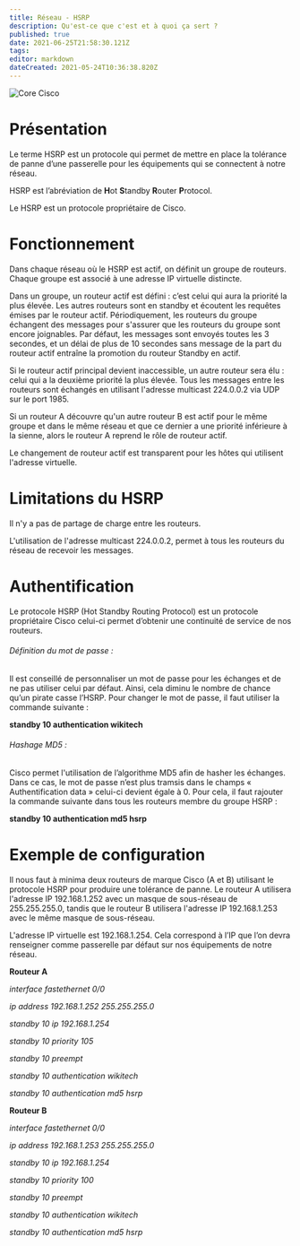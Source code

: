```yaml
---
title: Réseau - HSRP
description: Qu'est-ce que c'est et à quoi ça sert ?
published: true
date: 2021-06-25T21:58:30.121Z
tags: 
editor: markdown
dateCreated: 2021-05-24T10:36:38.820Z
---
```


![Core Cisco](https://formip.com/wp-content/uploads/2018/01/hsrp-fhrp-redondance-de-passerelle-par-defaut-3.png)

# Présentation

Le terme HSRP est un protocole qui permet de mettre en place la tolérance de panne d’une passerelle pour les équipements qui se connectent à notre réseau.

HSRP est l’abréviation de **H**ot **S**tandby **R**outer **P**rotocol.

Le HSRP est un protocole propriétaire de Cisco.

# Fonctionnement

Dans chaque réseau où le HSRP est actif, on définit un groupe de routeurs. Chaque groupe est associé à une adresse IP virtuelle distincte.

Dans un groupe, un routeur actif est défini : c’est celui qui aura la priorité la plus élevée. Les autres routeurs sont en standby et écoutent les requêtes émises par le routeur actif. Périodiquement, les routeurs du groupe échangent des messages pour s'assurer que les routeurs du groupe sont encore joignables. Par défaut, les messages sont envoyés toutes les 3 secondes, et un délai de plus de 10 secondes sans message de la part du routeur actif entraîne la promotion du routeur Standby en actif.

Si le routeur actif principal devient inaccessible, un autre routeur sera élu : celui qui a la deuxième priorité la plus élevée. Tous les messages entre les routeurs sont échangés en utilisant l'adresse multicast 224.0.0.2 via UDP sur le port 1985.

Si un routeur A découvre qu'un autre routeur B est actif pour le même groupe et dans le même réseau et que ce dernier a une priorité inférieure à la sienne, alors le routeur A reprend le rôle de routeur actif.

Le changement de routeur actif est transparent pour les hôtes qui utilisent l'adresse virtuelle.

# Limitations du HSRP

Il n'y a pas de partage de charge entre les routeurs.

L'utilisation de l'adresse multicast 224.0.0.2, permet à tous les routeurs du réseau de recevoir les messages.

# Authentification

Le protocole HSRP (Hot Standby Routing Protocol) est un protocole propriétaire Cisco celui-ci permet d’obtenir une continuité de service de nos routeurs.

###### Définition du mot de passe : 

Il est conseillé de personnaliser un mot de passe pour les échanges et de ne pas utiliser celui par défaut. Ainsi, cela diminu le nombre de chance qu’un pirate casse l’HSRP. Pour changer le mot de passe, il faut utiliser la commande suivante :

**standby 10 authentication wikitech**

###### Hashage MD5 :

Cisco permet l'utilisation de l’algorithme MD5 afin de hasher les échanges. Dans ce cas, le mot de passe n’est plus tramsis dans le champs « Authentification data » celui-ci devient égale à 0. Pour cela, il faut rajouter la commande suivante dans tous les routeurs membre du groupe HSRP :

**standby 10 authentication md5 hsrp**

# **Exemple de configuration** 

Il nous faut à minima deux routeurs de marque Cisco (A et B) utilisant le protocole HSRP pour produire une tolérance de panne. Le routeur A utilisera l'adresse IP 192.168.1.252 avec un masque de sous-réseau de 255.255.255.0, tandis que le routeur B utilisera l'adresse IP 192.168.1.253 avec le même masque de sous-réseau.

L'adresse IP virtuelle est 192.168.1.254. Cela correspond à l’IP que l’on devra renseigner comme passerelle par défaut sur nos équipements de notre réseau.

**Routeur A**

*interface fastethernet 0/0*

*ip address 192.168.1.252 255.255.255.0*

*standby 10 ip 192.168.1.254*

*standby 10 priority 105*

*standby 10 preempt*

*standby 10 authentication wikitech*

*standby 10 authentication md5 hsrp*

**Routeur B**

*interface fastethernet 0/0*

*ip address 192.168.1.253 255.255.255.0*

*standby 10 ip 192.168.1.254*

*standby 10 priority 100*

*standby 10 preempt*

*standby 10 authentication wikitech*

*standby 10 authentication md5 hsrp*
